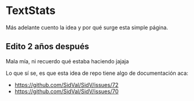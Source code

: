 # TextStats
 
Más adelante cuento la idea y por qué surge esta simple página.

## Edito 2 años después

Mala mía, ni recuerdo qué estaba haciendo jajaja

Lo que sí se, es que esta idea de repo tiene algo de documentación aca:

- https://github.com/SidVal/SidV/issues/72
- https://github.com/SidVal/SidV/issues/70

